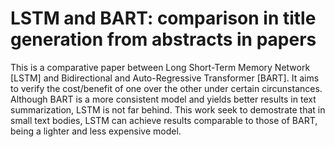 # LSTM and BART: comparison in title generation from abstracts in papers

This is a comparative paper between Long Short-Term Memory Network [LSTM] and Bidirectional and Auto-Regressive Transformer [BART]. It aims to verify the cost/benefit of one over the other under certain circunstances. Although BART is a more consistent model and yields better results in text summarization, LSTM is not far behind. This work seek to demostrate that in small text bodies, LSTM can achieve results comparable to those of BART, being a lighter and less expensive model.
